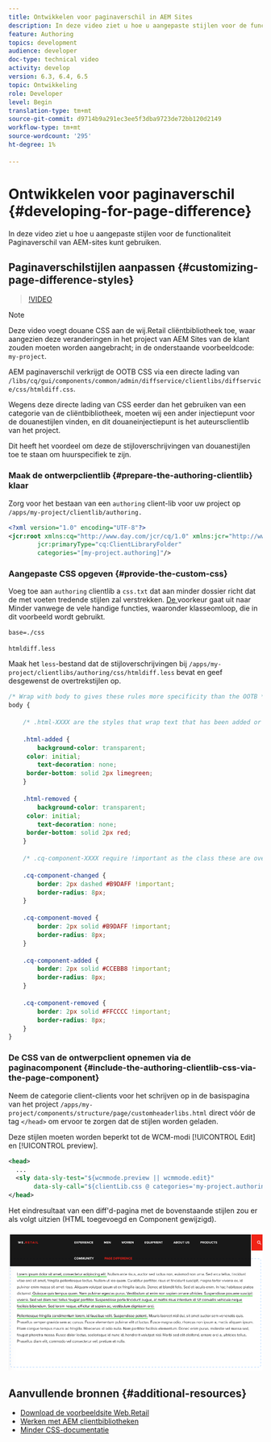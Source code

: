 ```yaml
---
title: Ontwikkelen voor paginaverschil in AEM Sites
description: In deze video ziet u hoe u aangepaste stijlen voor de functionaliteit Paginaverschil van AEM-sites kunt gebruiken.
feature: Authoring
topics: development
audience: developer
doc-type: technical video
activity: develop
version: 6.3, 6.4, 6.5
topic: Ontwikkeling
role: Developer
level: Begin
translation-type: tm+mt
source-git-commit: d9714b9a291ec3ee5f3dba9723de72bb120d2149
workflow-type: tm+mt
source-wordcount: '295'
ht-degree: 1%

---
```



# Ontwikkelen voor paginaverschil {#developing-for-page-difference}

In deze video ziet u hoe u aangepaste stijlen voor de functionaliteit Paginaverschil van AEM-sites kunt gebruiken.

## Paginaverschilstijlen aanpassen {#customizing-page-difference-styles}

>[!VIDEO](https://video.tv.adobe.com/v/18871/?quality=9&learn=on)

>[!NOTE]
>
>Deze video voegt douane CSS aan de wij.Retail cliëntbibliotheek toe, waar aangezien deze veranderingen in het project van AEM Sites van de klant zouden moeten worden aangebracht; in de onderstaande voorbeeldcode: `my-project`.

AEM paginaverschil verkrijgt de OOTB CSS via een directe lading van `/libs/cq/gui/components/common/admin/diffservice/clientlibs/diffservice/css/htmldiff.css`.

Wegens deze directe lading van CSS eerder dan het gebruiken van een categorie van de cliëntbibliotheek, moeten wij een ander injectiepunt voor de douanestijlen vinden, en dit douaneinjectiepunt is het auteursclientlib van het project.

Dit heeft het voordeel om deze de stijloverschrijvingen van douanestijlen toe te staan om huurspecifiek te zijn.

### Maak de ontwerpclientlib {#prepare-the-authoring-clientlib} klaar

Zorg voor het bestaan van een `authoring` client-lib voor uw project op `/apps/my-project/clientlib/authoring.`

```xml
<?xml version="1.0" encoding="UTF-8"?>
<jcr:root xmlns:cq="http://www.day.com/jcr/cq/1.0" xmlns:jcr="http://www.jcp.org/jcr/1.0"
        jcr:primaryType="cq:ClientLibraryFolder"
        categories="[my-project.authoring]"/>
```

### Aangepaste CSS opgeven {#provide-the-custom-css}

Voeg toe aan `authoring` clientlib a `css.txt` dat aan minder dossier richt dat de met voeten tredende stijlen zal verstrekken. [De ](https://lesscss.org/) voorkeur gaat uit naar Minder vanwege de vele handige functies, waaronder klasseomloop, die in dit voorbeeld wordt gebruikt.

```shell
base=./css

htmldiff.less
```

Maak het `less`-bestand dat de stijloverschrijvingen bij `/apps/my-project/clientlibs/authoring/css/htmldiff.less` bevat en geef desgewenst de overtrekstijlen op.

```css
/* Wrap with body to gives these rules more specificity than the OOTB */
body {

    /* .html-XXXX are the styles that wrap text that has been added or removed */

    .html-added {
        background-color: transparent;
     color: initial;
        text-decoration: none;
     border-bottom: solid 2px limegreen;
    }

    .html-removed {
        background-color: transparent;
     color: initial;
        text-decoration: none;
     border-bottom: solid 2px red;
    }

    /* .cq-component-XXXX require !important as the class these are overriding uses it. */

    .cq-component-changed {
        border: 2px dashed #B9DAFF !important;
        border-radius: 8px;
    }
    
    .cq-component-moved {
        border: 2px solid #B9DAFF !important;
        border-radius: 8px;
    }

    .cq-component-added {
        border: 2px solid #CCEBB8 !important;
        border-radius: 8px;
    }

    .cq-component-removed {
        border: 2px solid #FFCCCC !important;
        border-radius: 8px;
    }
}
```

### De CSS van de ontwerpclient opnemen via de paginacomponent {#include-the-authoring-clientlib-css-via-the-page-component}

Neem de categorie client-clients voor het schrijven op in de basispagina van het project `/apps/my-project/components/structure/page/customheaderlibs.html` direct vóór de tag `</head>` om ervoor te zorgen dat de stijlen worden geladen.

Deze stijlen moeten worden beperkt tot de WCM-modi [!UICONTROL Edit] en [!UICONTROL preview].

```xml
<head>
  ...
  <sly data-sly-test="${wcmmode.preview || wcmmode.edit}" 
       data-sly-call="${clientLib.css @ categories='my-project.authoring'}"/>
</head>
```

Het eindresultaat van een diff&#39;d-pagina met de bovenstaande stijlen zou er als volgt uitzien (HTML toegevoegd en Component gewijzigd).

![Paginaverschil](assets/page-diff.png)

## Aanvullende bronnen {#additional-resources}

* [Download de voorbeeldsite Web.Retail](https://github.com/Adobe-Marketing-Cloud/aem-sample-we-retail/releases)
* [Werken met AEM clientbibliotheken](https://helpx.adobe.com/experience-manager/6-5/sites/developing/using/clientlibs.html)
* [Minder CSS-documentatie](https://lesscss.org/)
